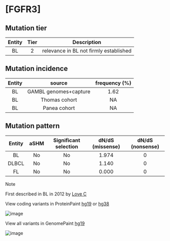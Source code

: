 # [FGFR3]

## Mutation tier

|Entity|Tier|Description                           |
|:------:|:----:|--------------------------------------|
|BL    |2   |relevance in BL not firmly established|
## Mutation incidence

|Entity|source               |frequency (%)|
|:------:|:---------------------:|:-------------:|
|BL    |GAMBL genomes+capture|1.62         |
|BL    |Thomas cohort        |  NA         |
|BL    |Panea cohort         |  NA         |

## Mutation pattern

|Entity|aSHM|Significant selection|dN/dS (missense)|dN/dS (nonsense)|
|:------:|:----:|:---------------------:|:----------------:|:----------------:|
|BL    |No  |No                   |1.974           |0               |
|DLBCL |No  |No                   |1.140           |0               |
|FL    |No  |No                   |0.000           |0               |


> [!NOTE]
> First described in BL in 2012 by [Love C](https://pubmed.ncbi.nlm.nih.gov/23143597)

View coding variants in ProteinPaint [hg19](https://www.bcgsc.ca/downloads/morinlab/GAMBL/test/genes/FGFR3_protein.html)  or [hg38](https://www.bcgsc.ca/downloads/morinlab/GAMBL/test/genes/FGFR3_protein_hg38.html)

![image](../../images/proteinpaint/FGFR3_NM_000142.svg)

View all variants in GenomePaint [hg19](https://www.bcgsc.ca/downloads/morinlab/GAMBL/test/genes/FGFR3.html)

![image](../../images/proteinpaint/FGFR3.svg)
